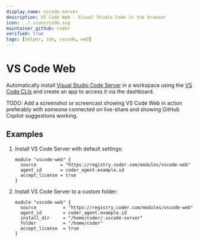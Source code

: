 ```yaml
---
display_name: vscode-server
description: VS Code Web - Visual Studio Code in the browser
icon: ../.icons/code.svg
maintainer_github: coder
verified: true
tags: [helper, ide, vscode, web]
---
```


# VS Code Web

Automatically install [Visual Studio Code Server](https://code.visualstudio.com/docs/remote/vscode-server) in a workspace using the [VS Code CLIs](https://code.visualstudio.com/docs/editor/command-line) and create an app to access it via the dashboard.

<!-- Add a screencast showing VS Code Web in action -->

TODO: Add a screenshot or screencast showing VS Code Web in action
preferably with someone connected on live-share and showing GitHub Copilot suggestions working.

## Examples

1. Install VS Code Server with default settings:

   ```hcl
   module "vscode-web" {
     source         = "https://registry.coder.com/modules/vscode-web"
     agent_id       = coder_agent.example.id
     accept_license = true
   }
   ```

2. Install VS Code Server to a custom folder:

   ```hcl
   module "vscode-web" {
     source          = "https://registry.coder.com/modules/vscode-web"
     agent_id        = coder_agent.example.id
     install_dir     = "/home/coder/.vscode-server"
     folder          = "/home/coder"
     accept_license  = true
   }
   ```

